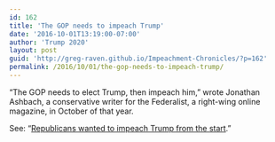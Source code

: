 ```yaml
---
id: 162
title: 'The GOP needs to impeach Trump'
date: '2016-10-01T13:19:00-07:00'
author: 'Trump 2020'
layout: post
guid: 'http://greg-raven.github.io/Impeachment-Chronicles/?p=162'
permalink: /2016/10/01/the-gop-needs-to-impeach-trump/
---
```


“The GOP needs to elect Trump, then impeach him,” wrote Jonathan Ashbach, a conservative writer for the Federalist, a right-wing online magazine, in October of that year.

See: “[Republicans wanted to impeach Trump from the start](/2020/01/23/republicans-wanted-to-impeach-trump-from-the-start/).”